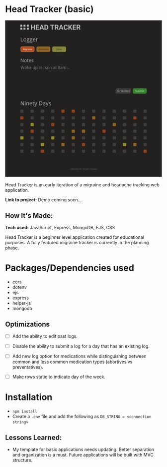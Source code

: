 # Head Tracker (basic)
![Screenshot](https://github.com/dylanyng/head-tracker-basic/blob/main/screenshot.png)

Head Tracker is an early iteration of a migraine and headache tracking web application. 

**Link to project:** Demo coming soon...


## How It's Made:

**Tech used:** JavaScript, Express, MongoDB, EJS, CSS

Head Tracker is a beginner level application created for educational purposes. A fully featured migraine tracker is currently in the planning phase. 


# Packages/Dependencies used 

- cors
- dotenv
- ejs
- express
- helper-js
- mongodb


## Optimizations

- [ ] Add the ability to edit past logs.
- [ ] Disable the ability to submit a log for a day that has an existing log.
- [ ] Add new log option for medications while distinguishing between common and less common medication types (abortives vs preventatives).
- [ ] Make rows static to indicate day of the week.


# Installation

- `npm install` 
- Create a `.env` file and add the following as `DB_STRING = <connection string>`


## Lessons Learned:

- My template for basic applications needs updating. Better separation and organization is a must. Future applications will be built with MVC structure.